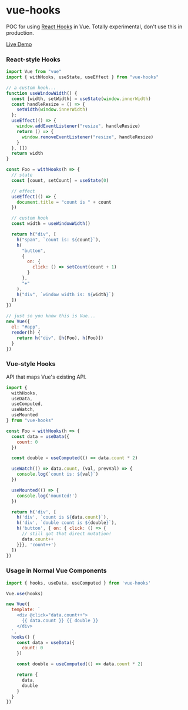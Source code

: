 # vue-hooks

POC for using [React Hooks](https://reactjs.org/docs/hooks-intro.html) in Vue. Totally experimental, don't use this in production.

[Live Demo](https://codesandbox.io/s/jpqo566289)

### React-style Hooks

``` js
import Vue from "vue"
import { withHooks, useState, useEffect } from "vue-hooks"

// a custom hook...
function useWindowWidth() {
  const [width, setWidth] = useState(window.innerWidth)
  const handleResize = () => {
    setWidth(window.innerWidth)
  };
  useEffect(() => {
    window.addEventListener("resize", handleResize)
    return () => {
      window.removeEventListener("resize", handleResize)
    }
  }, [])
  return width
}

const Foo = withHooks(h => {
  // state
  const [count, setCount] = useState(0)

  // effect
  useEffect(() => {
    document.title = "count is " + count
  })

  // custom hook
  const width = useWindowWidth()

  return h("div", [
    h("span", `count is: ${count}`),
    h(
      "button",
      {
        on: {
          click: () => setCount(count + 1)
        }
      },
      "+"
    ),
    h("div", `window width is: ${width}`)
  ])
})

// just so you know this is Vue...
new Vue({
  el: "#app",
  render(h) {
    return h("div", [h(Foo), h(Foo)])
  }
})
```

### Vue-style Hooks

API that maps Vue's existing API.

``` js
import {
  withHooks,
  useData,
  useComputed,
  useWatch,
  useMounted
} from "vue-hooks"

const Foo = withHooks(h => {
  const data = useData({
    count: 0
  })

  const double = useComputed(() => data.count * 2)

  useWatch(() => data.count, (val, prevVal) => {
    console.log(`count is: ${val}`)
  })

  useMounted(() => {
    console.log('mounted!')
  })

  return h('div', [
    h('div', `count is ${data.count}`),
    h('div', `double count is ${double}`),
    h('button', { on: { click: () => {
      // still got that direct mutation!
      data.count++
    }}}, 'count++')
  ])
})
```

### Usage in Normal Vue Components

``` js
import { hooks, useData, useComputed } from 'vue-hooks'

Vue.use(hooks)

new Vue({
  template: `
    <div @click="data.count++">
      {{ data.count }} {{ double }}
    </div>
  `,
  hooks() {
    const data = useData({
      count: 0
    })

    const double = useComputed(() => data.count * 2)

    return {
      data,
      double
    }
  }
})
```
